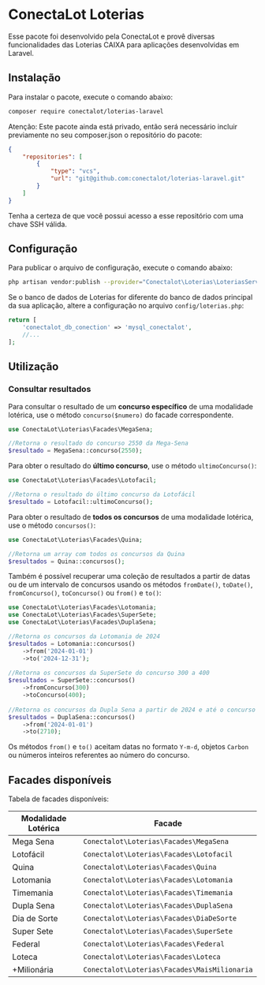 # ConectaLot Loterias

Esse pacote foi desenvolvido pela ConectaLot e provê diversas funcionalidades das Loterias CAIXA para aplicações desenvolvidas em Laravel.


## Instalação

Para instalar o pacote, execute o comando abaixo:

```bash
composer require conectalot/loterias-laravel
```

Atenção: Este pacote ainda está privado, então será necessário incluir previamente no seu composer.json o repositório do pacote:

```json
{
    "repositories": [
        {
            "type": "vcs",
            "url": "git@github.com:conectalot/loterias-laravel.git"
        }
    ]
}
```

Tenha a certeza de que você possui acesso a esse repositório com uma chave SSH válida.

## Configuração

Para publicar o arquivo de configuração, execute o comando abaixo:

```bash
php artisan vendor:publish --provider="Conectalot\Loterias\LoteriasServiceProvider" --tag=config
```

Se o banco de dados de Loterias for diferente do banco de dados principal da sua aplicação, altere a configuração no arquivo `config/loterias.php`:

```php
return [
    'conectalot_db_conection' => 'mysql_conectalot',
    //...
];
```

## Utilização

### Consultar resultados

Para consultar o resultado de um **concurso específico** de uma modalidade lotérica, use o método `concurso($numero)` do facade correspondente. 

```php
use ConectaLot\Loterias\Facades\MegaSena;

//Retorna o resultado do concurso 2550 da Mega-Sena
$resultado = MegaSena::concurso(2550);
```

Para obter o resultado do **último concurso**, use o método `ultimoConcurso()`:
```php
use ConectaLot\Loterias\Facades\Lotofacil;

//Retorna o resultado do último concurso da Lotofácil
$resultado = Lotofacil::ultimoConcurso();
```

Para obter o resultado de **todos os concursos** de uma modalidade lotérica, use o método `concursos()`:
```php
use ConectaLot\Loterias\Facades\Quina;

//Retorna um array com todos os concursos da Quina
$resultados = Quina::concursos();
```

Também é possível recuperar uma coleção de resultados a partir de datas ou de um intervalo de concursos usando os métodos `fromDate()`, `toDate()`, `fromConcurso()`, `toConcurso()` ou `from()` e `to()`:
```php
use ConectaLot\Loterias\Facades\Lotomania;
use ConectaLot\Loterias\Facades\SuperSete;
use ConectaLot\Loterias\Facades\DuplaSena;

//Retorna os concursos da Lotomania de 2024
$resultados = Lotomania::concursos()
    ->from('2024-01-01')
    ->to('2024-12-31');
    
//Retorna os concursos da SuperSete do concurso 300 a 400
$resultados = SuperSete::concursos()
    ->fromConcurso(300)
    ->toConcurso(400);
    
//Retorna os concursos da Dupla Sena a partir de 2024 e até o concurso 1000
$resultados = DuplaSena::concursos()
    ->from('2024-01-01')
    ->to(2710);
```

Os métodos `from()` e `to()` aceitam datas no formato `Y-m-d`, objetos `Carbon` ou números inteiros referentes ao número do concurso.

## Facades disponíveis

Tabela de facades disponíveis:

| Modalidade Lotérica | Facade                                        |
|---------------------|-----------------------------------------------|
| Mega Sena           | `Conectalot\Loterias\Facades\MegaSena`        |
| Lotofácil           | `Conectalot\Loterias\Facades\Lotofacil`       |
| Quina               | `Conectalot\Loterias\Facades\Quina`           |
| Lotomania           | `Conectalot\Loterias\Facades\Lotomania`       |
| Timemania           | `Conectalot\Loterias\Facades\Timemania`       |
| Dupla Sena          | `Conectalot\Loterias\Facades\DuplaSena`       |
| Dia de Sorte        | `Conectalot\Loterias\Facades\DiaDeSorte`      |
| Super Sete          | `Conectalot\Loterias\Facades\SuperSete`       |
| Federal             | `Conectalot\Loterias\Facades\Federal`         |
| Loteca              | `Conectalot\Loterias\Facades\Loteca`          |
| +Milionária         | `Conectalot\Loterias\Facades\MaisMilionaria`  |
